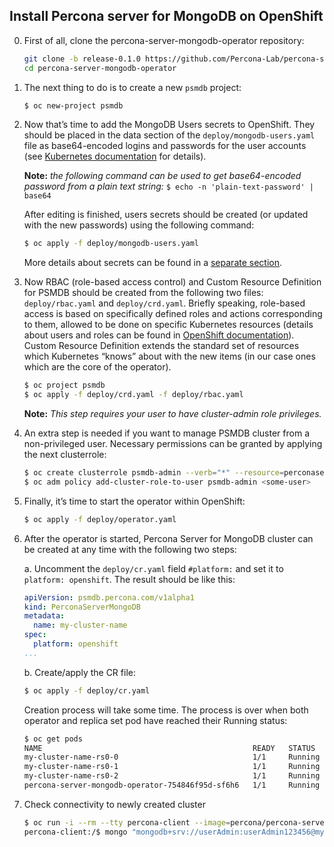 Install Percona server for MongoDB on OpenShift
-----------------------------------------------

0. First of all, clone the percona-server-mongodb-operator repository:

   ```bash
   git clone -b release-0.1.0 https://github.com/Percona-Lab/percona-server-mongodb-operator
   cd percona-server-mongodb-operator
   ```

1. The next thing to do is to create a new `psmdb` project:

   ```bash
   $ oc new-project psmdb
   ```

2. Now that’s time to add the MongoDB Users secrets to OpenShift. They should be placed in the data section of the `deploy/mongodb-users.yaml` file as base64-encoded logins and passwords for the user accounts (see [Kubernetes documentation](https://kubernetes.io/docs/concepts/configuration/secret/) for details).

   **Note:** *the following command can be used to get base64-encoded password from a plain text string:* `$ echo -n 'plain-text-password' | base64`

   After editing is finished, users secrets should be created (or updated with the new passwords) using the following command:

   ```bash
   $ oc apply -f deploy/mongodb-users.yaml
   ```

   More details about secrets can be found in a [separate section](../configure/users).

3. Now RBAC (role-based access control) and Custom Resource Definition for PSMDB should be created from the following two files: `deploy/rbac.yaml` and `deploy/crd.yaml`. Briefly speaking, role-based access is based on specifically defined roles and actions corresponding to them, allowed to be done on specific Kubernetes resources (details about users and roles can be found in [OpenShift documentation](https://docs.openshift.com/enterprise/3.0/architecture/additional_concepts/authorization.html)). Custom Resource Definition extends the standard set of resources which Kubernetes “knows” about with the new items (in our case ones which are the core of the operator).

   ```bash
   $ oc project psmdb
   $ oc apply -f deploy/crd.yaml -f deploy/rbac.yaml
   ```

   **Note:** *This step requires your user to have cluster-admin role privileges.*

4. An extra step is needed if you want to manage PSMDB cluster from a non-privileged user. Necessary permissions can be granted by applying the next clusterrole:

   ```bash
   $ oc create clusterrole psmdb-admin --verb="*" --resource=perconaservermongodbs.psmdb.percona.com
   $ oc adm policy add-cluster-role-to-user psmdb-admin <some-user>
   ```

5. Finally, it’s time to start the operator within OpenShift:

   ```bash
   $ oc apply -f deploy/operator.yaml
   ```

6. After the operator is started, Percona Server for MongoDB cluster can be created at any time with the following two steps:

   a. Uncomment the `deploy/cr.yaml` field `#platform:` and set it to `platform: openshift`. The result should be like this:

     ```yaml
     apiVersion: psmdb.percona.com/v1alpha1
     kind: PerconaServerMongoDB
     metadata:
       name: my-cluster-name
     spec:
       platform: openshift
     ...
     ```

   b. Create/apply the CR file:

      ```bash
      $ oc apply -f deploy/cr.yaml
      ```

   Creation process will take some time. The process is over when both operator and replica set pod have reached their Running status:

   ```bash
   $ oc get pods
   NAME                                               READY   STATUS    RESTARTS   AGE
   my-cluster-name-rs0-0                              1/1     Running   0          8m
   my-cluster-name-rs0-1                              1/1     Running   0          8m
   my-cluster-name-rs0-2                              1/1     Running   0          7m
   percona-server-mongodb-operator-754846f95d-sf6h6   1/1     Running   0          9m
   ```

7. Check connectivity to newly created cluster

   ```bash
   $ oc run -i --rm --tty percona-client --image=percona/percona-server-mongodb:3.6 --restart=Never -- bash -il
   percona-client:/$ mongo "mongodb+srv://userAdmin:userAdmin123456@my-cluster-name-rs0.psmdb.svc.cluster.local/admin?replicaSet=rs0&ssl=false"
   ```
